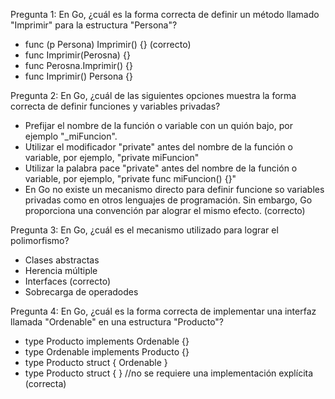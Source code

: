 Pregunta 1:
En Go, ¿cuál es la forma correcta de definir un método llamado "Imprimir" para la estructura "Persona"?

- func (p Persona) Imprimir() {} (correcto)
- func Imprimir(Perosna) {}
- func Perosna.Imprimir() {}
- func Imprimir() Persona {}

Pregunta 2:
En Go, ¿cuál de las siguientes opciones muestra la forma correcta de definir funciones y variables privadas?

- Prefijar el nombre de la función o variable con un quión bajo, por ejemplo "\_miFuncion".
- Utilizar el modificador "private" antes del nombre de la función o variable, por ejemplo, "private miFuncion"
- Utilizar la palabra pace "private" antes del nombre de la función o variable, por ejemplo, "private func miFuncion() {}"
- En Go no existe un mecanismo directo para definir funcione so variables privadas como en otros lenguajes de programación. Sin embargo, Go proporciona una convención par alograr el mismo efecto. (correcto)

Pregunta 3:
En Go, ¿cuál es el mecanismo utilizado para lograr el polimorfismo?

- Clases abstractas
- Herencia múltiple
- Interfaces (correcto)
- Sobrecarga de operadodes

Pregunta 4:
En Go, ¿cuál es la forma correcta de implementar una interfaz llamada "Ordenable" en una estructura "Producto"?

- type Producto implements Ordenable {}
- type Ordenable implements Producto {}
- type Producto struct { Ordenable }
- type Producto struct { } //no se requiere una implementación explícita (correcta)

